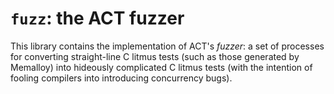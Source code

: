 # `fuzz`: the ACT fuzzer

This library contains the implementation of ACT's _fuzzer_: a set of processes
for converting straight-line C litmus tests (such as those generated by
Memalloy) into hideously complicated C litmus tests (with the intention of
fooling compilers into introducing concurrency bugs).